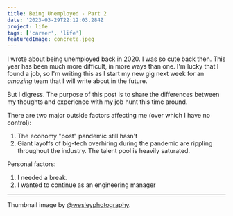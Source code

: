 ```yaml
---
title: Being Unemployed - Part 2
date: '2023-03-29T22:12:03.284Z'
project: life
tags: ['career', 'life']
featuredImage: concrete.jpeg
---
```


I wrote about being unemployed back in 2020. I was so cute back then. This year has been much more difficult, in more ways than one. I'm lucky that I found a job, so I'm writing this as I start my new gig next week for an _amazing_ team that I will write about in the future.

But I digress. The purpose of this post is to share the differences between my thoughts and experience with my job hunt this time around.

There are two major outside factors affecting me (over which I have no control):

1. The economy "post" pandemic still hasn't
2. Giant layoffs of big-tech overhiring during the pandemic are rippling throughout the industry. The talent pool is heavily saturated.

Personal factors:

1. I needed a break.
2. I wanted to continue as an engineering manager

---

Thumbnail image by [@wesleyphotography](https://unsplash.com/@wesleyphotography).
